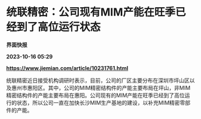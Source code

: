 # 统联精密：公司现有MIM产能在旺季已经到了高位运行状态
**界面快报**

**2023-10-16 05:29**

**https://www.jiemian.com/article/10231761.html**

统联精密近日接受机构调研时表示，目前，公司的厂区主要分布在深圳市坪山区以及惠州市惠阳区。其中，公司的MIM精密结构件的产能主要布局在坪山，非MIM精密结构件的产能主要布局在惠阳。公司现有的MIM产能在旺季已经到了高位运行的状态，所以公司一直在加快长沙MIM生产基地的建设，以补充MIM精密零部件的产能。